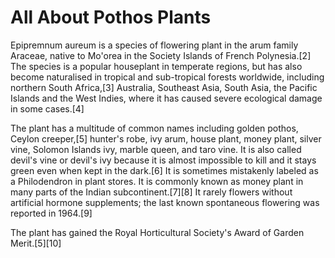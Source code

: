 # All About Pothos Plants
Epipremnum aureum is a species of flowering plant in the arum family Araceae, native to Mo'orea in the Society Islands of French Polynesia.[2] The species is a popular houseplant in temperate regions, but has also become naturalised in tropical and sub-tropical forests worldwide, including northern South Africa,[3] Australia, Southeast Asia, South Asia, the Pacific Islands and the West Indies, where it has caused severe ecological damage in some cases.[4]

The plant has a multitude of common names including golden pothos, Ceylon creeper,[5] hunter's robe, ivy arum, house plant, money plant, silver vine, Solomon Islands ivy, marble queen, and taro vine. It is also called devil's vine or devil's ivy because it is almost impossible to kill and it stays green even when kept in the dark.[6] It is sometimes mistakenly labeled as a Philodendron in plant stores. It is commonly known as money plant in many parts of the Indian subcontinent.[7][8] It rarely flowers without artificial hormone supplements; the last known spontaneous flowering was reported in 1964.[9]

The plant has gained the Royal Horticultural Society's Award of Garden Merit.[5][10]